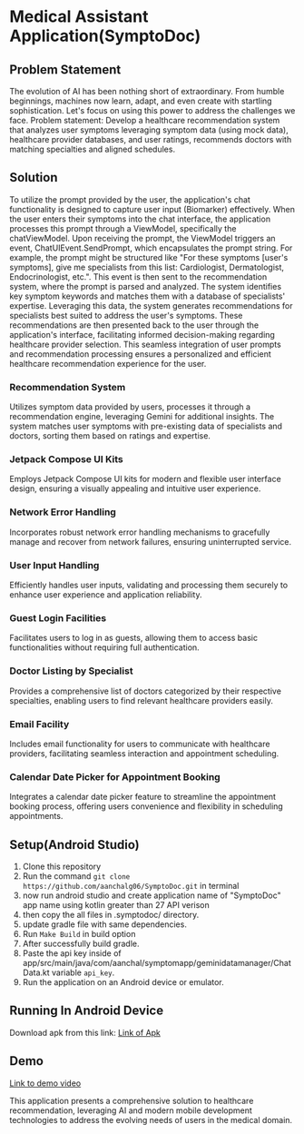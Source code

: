 # Medical Assistant Application(SymptoDoc)

## Problem Statement
The evolution of AI has been nothing short of extraordinary. From humble beginnings, machines now learn, adapt, and even create with startling sophistication. Let's focus on using this power to address the challenges we face. Problem statement: Develop a healthcare recommendation system that analyzes user symptoms leveraging symptom data (using mock data), healthcare provider databases, and user ratings, recommends doctors with matching specialties and aligned schedules.

## Solution
To utilize the prompt provided by the user, the application's chat functionality is designed to capture user input (Biomarker) effectively. When the user enters their symptoms into the chat interface, the application processes this prompt through a ViewModel, specifically the chatViewModel. Upon receiving the prompt, the ViewModel triggers an event, ChatUIEvent.SendPrompt, which encapsulates the prompt string. For example, the prompt might be structured like "For these symptoms [user's symptoms], give me specialists from this list: Cardiologist, Dermatologist, Endocrinologist, etc.". This event is then sent to the recommendation system, where the prompt is parsed and analyzed. The system identifies key symptom keywords and matches them with a database of specialists' expertise. Leveraging this data, the system generates recommendations for specialists best suited to address the user's symptoms. These recommendations are then presented back to the user through the application's interface, facilitating informed decision-making regarding healthcare provider selection. This seamless integration of user prompts and recommendation processing ensures a personalized and efficient healthcare recommendation experience for the user.

### Recommendation System
Utilizes symptom data provided by users, processes it through a recommendation engine, leveraging Gemini for additional insights. The system matches user symptoms with pre-existing data of specialists and doctors, sorting them based on ratings and expertise.

### Jetpack Compose UI Kits
Employs Jetpack Compose UI kits for modern and flexible user interface design, ensuring a visually appealing and intuitive user experience.

### Network Error Handling
Incorporates robust network error handling mechanisms to gracefully manage and recover from network failures, ensuring uninterrupted service.

### User Input Handling
Efficiently handles user inputs, validating and processing them securely to enhance user experience and application reliability.

### Guest Login Facilities
Facilitates users to log in as guests, allowing them to access basic functionalities without requiring full authentication.

### Doctor Listing by Specialist
Provides a comprehensive list of doctors categorized by their respective specialties, enabling users to find relevant healthcare providers easily.

### Email Facility
Includes email functionality for users to communicate with healthcare providers, facilitating seamless interaction and appointment scheduling.

### Calendar Date Picker for Appointment Booking
Integrates a calendar date picker feature to streamline the appointment booking process, offering users convenience and flexibility in scheduling appointments.

## Setup(Android Studio)

1. Clone this repository
2. Run the command `git clone https://github.com/aanchalg06/SymptoDoc.git` in terminal
3. now run android studio and create application name of "SymptoDoc" app name using kotlin greater than 27 API verison
4. then copy the all files in .symptodoc/ directory.
5. update gradle file with same dependencies.
6. Run `Make Build` in build option
7. After successfully build gradle.
8. Paste the api key inside of app/src/main/java/com/aanchal/symptomapp/geminidatamanager/ChatData.kt variable `api_key`.
9. Run the application on an Android device or emulator.

## Running In Android Device
Download apk from this link: [Link of Apk](https://drive.google.com/file/d/1pIaRdROtieYsCMPOliF1mLDH6y1e4QwD/view?usp=drive_link)
## Demo
[Link to demo video]( )

This application presents a comprehensive solution to healthcare recommendation, leveraging AI and modern mobile development technologies to address the evolving needs of users in the medical domain.
